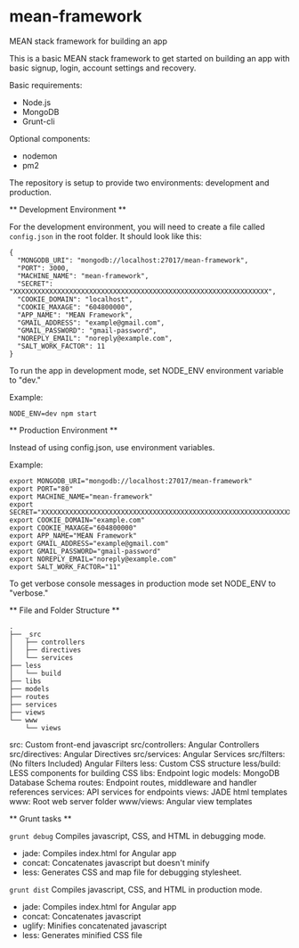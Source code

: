 # mean-framework
MEAN stack framework for building an app

This is a basic MEAN stack framework to get started on building an app with basic signup, login, account settings and recovery.

Basic requirements:

* Node.js
* MongoDB
* Grunt-cli

Optional components:

* nodemon
* pm2

The repository is setup to provide two environments: development and production.

** Development Environment **

For the development environment, you will need to create a file called `config.json` in the root folder. It should look like this:

```
{
  "MONGODB_URI": "mongodb://localhost:27017/mean-framework",
  "PORT": 3000,
  "MACHINE_NAME": "mean-framework",
  "SECRET": "XXXXXXXXXXXXXXXXXXXXXXXXXXXXXXXXXXXXXXXXXXXXXXXXXXXXXXXXXXXXXXXX",
  "COOKIE_DOMAIN": "localhost",
  "COOKIE_MAXAGE": "604800000",
  "APP_NAME": "MEAN Framework",
  "GMAIL_ADDRESS": "example@gmail.com",
  "GMAIL_PASSWORD": "gmail-password",
  "NOREPLY_EMAIL": "noreply@example.com",
  "SALT_WORK_FACTOR": 11
}
```

To run the app in development mode, set NODE_ENV environment variable to "dev."

Example:

`NODE_ENV=dev npm start`

** Production Environment **

Instead of using config.json, use environment variables.

Example:

```
export MONGODB_URI="mongodb://localhost:27017/mean-framework"
export PORT="80"
export MACHINE_NAME="mean-framework"
export SECRET="XXXXXXXXXXXXXXXXXXXXXXXXXXXXXXXXXXXXXXXXXXXXXXXXXXXXXXXXXXXXXXXX"
export COOKIE_DOMAIN="example.com"
export COOKIE_MAXAGE="604800000"
export APP_NAME="MEAN Framework"
export GMAIL_ADDRESS="example@gmail.com"
export GMAIL_PASSWORD="gmail-password"
export NOREPLY_EMAIL="noreply@example.com"
export SALT_WORK_FACTOR="11"
```

To get verbose console messages in production mode set NODE_ENV to "verbose."

** File and Folder Structure **

```
.
├── _src
│   ├── controllers
│   ├── directives
│   └── services
├── less
│   └── build
├── libs
├── models
├── routes
├── services
├── views
└── www
    └── views
```
src: Custom front-end javascript
src/controllers: Angular Controllers
src/directives: Angular Directives
src/services: Angular Services
src/filters: (No filters Included) Angular Filters
less: Custom CSS structure
less/build: LESS components for building CSS
libs: Endpoint logic
models: MongoDB Database Schema
routes: Endpoint routes, middleware and handler references
services: API services for endpoints
views: JADE html templates
www: Root web server folder
www/views: Angular view templates

** Grunt tasks **

`grunt debug` Compiles javascript, CSS, and HTML in debugging mode.
* jade: Compiles index.html for Angular app
* concat: Concatenates javascript but doesn't minify
* less: Generates CSS and map file for debugging stylesheet.

`grunt dist` Compiles javascript, CSS, and HTML in production mode.
* jade: Compiles index.html for Angular app
* concat: Concatenates javascript
* uglify: Minifies concatenated javascript
* less: Generates minified CSS file
